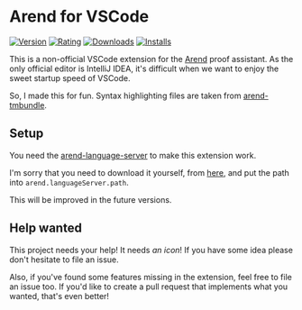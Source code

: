 # Arend for VSCode

[![Version](https://img.shields.io/visual-studio-marketplace/v/ice1000.arend)][url]
[![Rating](https://img.shields.io/visual-studio-marketplace/stars/ice1000.arend)][url]
[![Downloads](https://img.shields.io/visual-studio-marketplace/d/ice1000.arend)][url]
[![Installs](https://img.shields.io/visual-studio-marketplace/i/ice1000.arend)][url]

 [url]: https://marketplace.visualstudio.com/items?itemName=ice1000.arend

This is a non-official VSCode extension for the [Arend] proof assistant.
As the only official editor is IntelliJ IDEA, it's difficult when we want to
enjoy the sweet startup speed of VSCode.

So, I made this for fun.
Syntax highlighting files are taken from [arend-tmbundle].

## Setup

You need the [arend-language-server] to make this extension work.

 [arend-language-server]: https://github.com/ice1000/arend-language-server

I'm sorry that you need to download it yourself,
from [here](https://github.com/ice1000/arend-language-server/releases/download/v0.1.0/arend-lsp-0.1.0-full.jar),
and put the path into `arend.languageServer.path`.

This will be improved in the future versions.

## Help wanted

This project needs your help!
It needs *an icon*! If you have some idea please don't hesitate to file an issue.

Also, if you've found some features missing in the extension,
feel free to file an issue too.
If you'd like to create a pull request that implements what you wanted,
that's even better!

 [Arend]: https://arend-lang.github.io
 [arend-tmbundle]: https://github.com/arend-lang/arend-tmbundle
